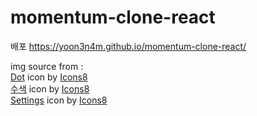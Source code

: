 # momentum-clone-react
배포 https://yoon3n4m.github.io/momentum-clone-react/


img source from :<br>
<a target="_blank" href="https://icons8.com/icon/fcLkM6xyUJ6l/dot">Dot</a> icon by <a target="_blank" href="https://icons8.com">Icons8</a> <br>
<a target="_blank" href="https://icons8.com/icon/elSdeHsB03U3/%EC%88%98%EC%83%89">수색</a> icon by <a target="_blank" href="https://icons8.com">Icons8</a><br>
<a target="_blank" href="https://icons8.com/icon/YhH1y9XopXFQ/settings">Settings</a> icon by <a target="_blank" href="https://icons8.com">Icons8</a>
